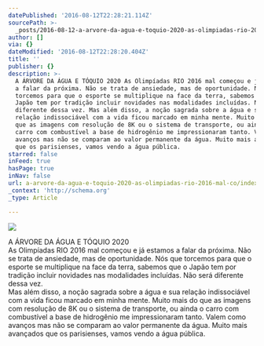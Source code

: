 ```yaml
---
datePublished: '2016-08-12T22:28:21.114Z'
sourcePath: >-
  _posts/2016-08-12-a-arvore-da-agua-e-toquio-2020-as-olimpiadas-rio-2016-mal-co.md
author: []
via: {}
dateModified: '2016-08-12T22:28:20.404Z'
title: ''
publisher: {}
description: >-
  A ÁRVORE DA ÁGUA E TÓQUIO 2020 As Olimpíadas RIO 2016 mal começou e já estamos
  a falar da próxima. Não se trata de ansiedade, mas de oportunidade. Nós que
  torcemos para que o esporte se multiplique na face da terra, sabemos que o
  Japão tem por tradição incluir novidades nas modalidades incluídas. Não será
  diferente dessa vez. Mas além disso, a noção sagrada sobre a água e sua
  relação indissociável com a vida ficou marcado em minha mente. Muito mais do
  que as imagens com resolução de 8K ou o sistema de transporte, ou ainda o
  carro com combustível a base de hidrogênio me impressionaram tanto. Valem como
  avanços mas não se comparam ao valor permanente da água. Muito mais avançados
  que os parisienses, vamos vendo a água pública.
starred: false
inFeed: true
hasPage: true
inNav: false
url: a-arvore-da-agua-e-toquio-2020-as-olimpiadas-rio-2016-mal-co/index.html
_context: 'http://schema.org'
_type: Article

---
```

![](https://the-grid-user-content.s3-us-west-2.amazonaws.com/ac67de31-6859-44de-9426-e5ae48ec2679.jpg)

A ÁRVORE DA ÁGUA E TÓQUIO 2020  
As Olimpíadas RIO 2016 mal começou e já estamos a falar da próxima. Não se trata de ansiedade, mas de oportunidade. Nós que torcemos para que o esporte se multiplique na face da terra, sabemos que o Japão tem por tradição incluir novidades nas modalidades incluídas. Não será diferente dessa vez.  
Mas além disso, a noção sagrada sobre a água e sua relação indissociável com a vida ficou marcado em minha mente. Muito mais do que as imagens com resolução de 8K ou o sistema de transporte, ou ainda o carro com combustível a base de hidrogênio me impressionaram tanto. Valem como avanços mas não se comparam ao valor permanente da água. Muito mais avançados que os parisienses, vamos vendo a água pública.
